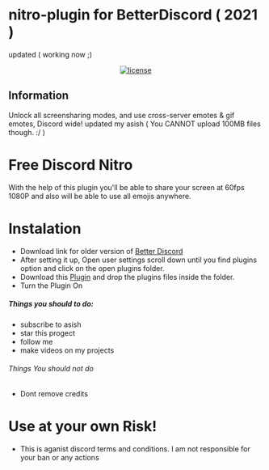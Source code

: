 # nitro-plugin for BetterDiscord ( 2021 )

updated ( working now ;)

<div align=center>

  <a href="https://github.com/asish-op/nitro-plugin-2021/blob/main/LICENSE">
    <img src="https://img.shields.io/badge/license-Apache%202-blue" alt="license">
  </a>

</div>

## Information

Unlock all screensharing modes, and use cross-server emotes & gif emotes, Discord wide! updated my asish ( You CANNOT upload 100MB files though. :/ )

# Free Discord Nitro
With the help of this plugin you'll be able to share your screen at 60fps 1080P and also will be able to use all emojis anywhere.
<br>
# Instalation 
- Download link for older version of [Better Discord](https://github.com/BetterDiscord/Installer/releases/latest/download/BetterDiscord-Windows.exe)
- After setting it up, Open user settings scroll down until you find plugins option and click on the open plugins folder.
- Download this [Plugin](https://github.com/asish-op/nitro-plugin-2021/releases) and drop the plugins files inside the folder.
- Turn the Plugin On 


##### Things you should to do:
- subscribe to  asish
- star this progect
- follow me
- make videos on my projects

###### Things You should not do
- Dont remove credits

# Use at your own Risk!

- This is aganist discord terms and conditions. I am not responsible for your ban or any actions 

